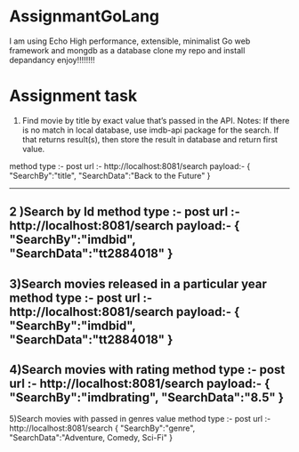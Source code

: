 # AssignmantGoLang
I am using Echo High performance, extensible, minimalist Go web framework and mongdb as a database 
clone my repo and install depandancy 
enjoy!!!!!!!!

# Assignment task 

1) Find movie by title by exact value that’s passed in the API. Notes: If there is no match in local
database, use imdb-api package for the search. If that returns result(s), then store the result in
database and return first value.

method type :- post
url :- http://localhost:8081/search
payload:- 
 {
	"SearchBy":"title",
	"SearchData":"Back to the Future"
 }

--------------------------------------------------------------------------------------------------------
2 )Search by Id
method type :- post
url :- http://localhost:8081/search
payload:- 
{
	"SearchBy":"imdbid",
	"SearchData":"tt2884018"
}
--------------------------------------------------------------------------------------------------------
3)Search movies released in a particular year
method type :- post
url :- http://localhost:8081/search
payload:- 
{
	"SearchBy":"imdbid",
	"SearchData":"tt2884018"
}
--------------------------------------------------------------------------------------------------------
4)Search movies with rating
method type :- post
url :- http://localhost:8081/search
payload:- 
{
	"SearchBy":"imdbrating",
	"SearchData":"8.5"
 }
---------------------------------------------------------------------------------------------------------
5)Search movies with passed in genres value
method type :- post
url :- http://localhost:8081/search
{
	"SearchBy":"genre",
	"SearchData":"Adventure, Comedy, Sci-Fi"
 }

